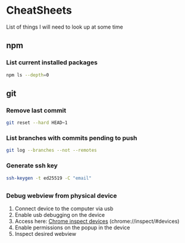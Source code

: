 # CheatSheets
List of things I will need to look up at some time

## npm
### List current installed packages
```bash
npm ls --depth=0
```

## git
### Remove last commit
```bash
git reset --hard HEAD~1
```
### List branches with commits pending to push
```bash
git log --branches --not --remotes
```
### Generate ssh key
```bash
ssh-keygen -t ed25519 -C "email"
```

##
### Debug webview from physical device
1. Connect device to the computer via usb
2. Enable usb debugging on the device
3. Access here: [Chrome inspect devices](http://chrome://inspect/#devices "Chrome inspect devices") (chrome://inspect/#devices)
4. Enable permissions on the popup in the device
5. Inspect desired webview
